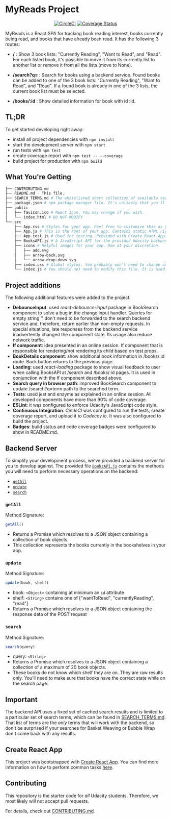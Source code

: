 # MyReads Project

<div align="center">

[![CircleCI](https://img.shields.io/circleci/project/github/joaobertacchi/reactnd-project-myreads-starter/master.svg)](https://circleci.com/gh/joaobertacchi/workflows/reactnd-project-myreads-starter/tree/master)
[![Coverage Status](https://img.shields.io/codecov/c/github/joaobertacchi/reactnd-project-myreads-starter/master.svg)](https://codecov.io/gh/joaobertacchi/reactnd-project-myreads-starter/branch/master)

</div>

MyReads is a React SPA for tracking book reading interest, books currently being read, and books that have already been read. It has the following 3 routes:

* **/** : Show 3 book lists: "Currently Reading", "Want to Read", and "Read". For each listed book, it's possible to move it from its currently list to another list or remove it from all the lists (move to None).

* **/search?q=** : Search for books using a backend service. Found books can be added to one of the 3 book lists: "Currently Reading", "Want to Read", and "Read". If a found book is already in one of the 3 lists, the current book list must be selected.

* **/books/:id** : Show detailed information for book with id :id.

## TL;DR

To get started developing right away:

* install all project dependencies with `npm install`
* start the development server with `npm start`
* run tests with `npm test`
* create coverage report with `npm test -- --coverage`
* build project for production with `npm build`

## What You're Getting

```bash
├── CONTRIBUTING.md
├── README.md - This file.
├── SEARCH_TERMS.md # The whitelisted short collection of available search terms for you to use with your app.
├── package.json # npm package manager file. It's unlikely that you'll need to modify this.
├── public
│   ├── favicon.ico # React Icon, You may change if you wish.
│   └── index.html # DO NOT MODIFY
└── src
    ├── App.css # Styles for your app. Feel free to customize this as you desire.
    ├── App.js # This is the root of your app. Contains static HTML right now.
    ├── App.test.js # Used for testing. Provided with Create React App. Testing is encouraged, but not required.
    ├── BooksAPI.js # A JavaScript API for the provided Udacity backend. Instructions for the methods are below.
    ├── icons # Helpful images for your app. Use at your discretion.
    │   ├── add.svg
    │   ├── arrow-back.svg
    │   └── arrow-drop-down.svg
    ├── index.css # Global styles. You probably won't need to change anything here.
    └── index.js # You should not need to modify this file. It is used for DOM rendering only.
```

## Project additions

The following additional features were added to the project:

* **DebounceInput**: used *react-debounce-input* package in BookSearch component to solve a bug in the change input handler. Queries for empty string '' don't need to be forwarded to the search backend service and, therefore, return earlier than non-empty requests. In special situations, late responses from the backend service inadvertently changed the component state. Its usage also reduce network traffic.
* **If component**: idea presented in an online session. If component that is responsible for rendering/not rendering its child based on test props.
* **BookDetails component**: show additional book information in /books/:id route. Back button returns to the previous page.
* **Loading**: used *react-loading* package to show visual feedback to user when calling BooksAPI at /search and /books/:id pages. It is used in conjunction with the If component described above.
* **Search query in browser path**: improved BookSearch component to update /search?q=term path to the searched term.
* **Tests**: used jest and enzyme as explained in an online session. All developed components have more than 90% of code coverage.
* **ESLint**: it was configured to enforce Udacity's JavaScript code style.
* **Continuous Integration**: *CircleCI* was configured to run the tests, create coverage report, and upload it to *Codecov.io*. It was also configured to build the project.
* **Badges**: build status and code coverage badges were configured to show in README.md.

## Backend Server

To simplify your development process, we've provided a backend server for you to develop against. The provided file [`BooksAPI.js`](src/BooksAPI.js) contains the methods you will need to perform necessary operations on the backend:

* [`getAll`](#getall)
* [`update`](#update)
* [`search`](#search)

### `getAll`

Method Signature:

```js
getAll()
```

* Returns a Promise which resolves to a JSON object containing a collection of book objects.
* This collection represents the books currently in the bookshelves in your app.

### `update`

Method Signature:

```js
update(book, shelf)
```

* book: `<Object>` containing at minimum an `id` attribute
* shelf: `<String>` contains one of ["wantToRead", "currentlyReading", "read"]
* Returns a Promise which resolves to a JSON object containing the response data of the POST request

### `search`

Method Signature:

```js
search(query)
```

* query: `<String>`
* Returns a Promise which resolves to a JSON object containing a collection of a maximum of 20 book objects.
* These books do not know which shelf they are on. They are raw results only. You'll need to make sure that books have the correct state while on the search page.

## Important

The backend API uses a fixed set of cached search results and is limited to a particular set of search terms, which can be found in [SEARCH_TERMS.md](SEARCH_TERMS.md). That list of terms are the _only_ terms that will work with the backend, so don't be surprised if your searches for Basket Weaving or Bubble Wrap don't come back with any results.

## Create React App

This project was bootstrapped with [Create React App](https://github.com/facebookincubator/create-react-app). You can find more information on how to perform common tasks [here](https://github.com/facebookincubator/create-react-app/blob/master/packages/react-scripts/template/README.md).

## Contributing

This repository is the starter code for _all_ Udacity students. Therefore, we most likely will not accept pull requests.

For details, check out [CONTRIBUTING.md](CONTRIBUTING.md).
